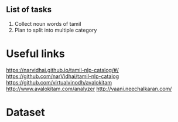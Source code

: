 ## List of tasks

1. Collect noun words of tamil 
2. Plan to split into multiple category

# Useful links
https://narvidhai.github.io/tamil-nlp-catalog/#/
https://github.com/narVidhai/tamil-nlp-catalog
https://github.com/virtualvinodh/avalokitam
http://www.avalokitam.com/analyzer
http://vaani.neechalkaran.com/

# Dataset 